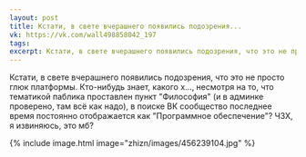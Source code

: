 ```yaml
---
layout: post
title: Кстати, в свете вчерашнего появились подозрения...
vk: https://vk.com/wall498858042_197
tags: 
excerpt: Кстати, в свете вчерашнего появились подозрения, что это не просто глюк платформы. Кто-нибудь знает, какого х..., несмотря на то, что тематикой паблика проставлен пункт "Философия" (и в админке проверено, там всё как надо), в поиске ВК сообщество последнее время постоянно отображается как "Программное обеспечение"? ЧЗХ, я извиняюсь, это мб?
---
```

Кстати, в свете вчерашнего появились подозрения, что это не просто глюк платформы. Кто-нибудь знает, какого х..., несмотря на то, что тематикой паблика проставлен пункт "Философия" (и в админке проверено, там всё как надо), в поиске ВК сообщество последнее время постоянно отображается как "Программное обеспечение"? ЧЗХ, я извиняюсь, это мб?

{% include image.html image="zhizn/images/456239104.jpg" %}